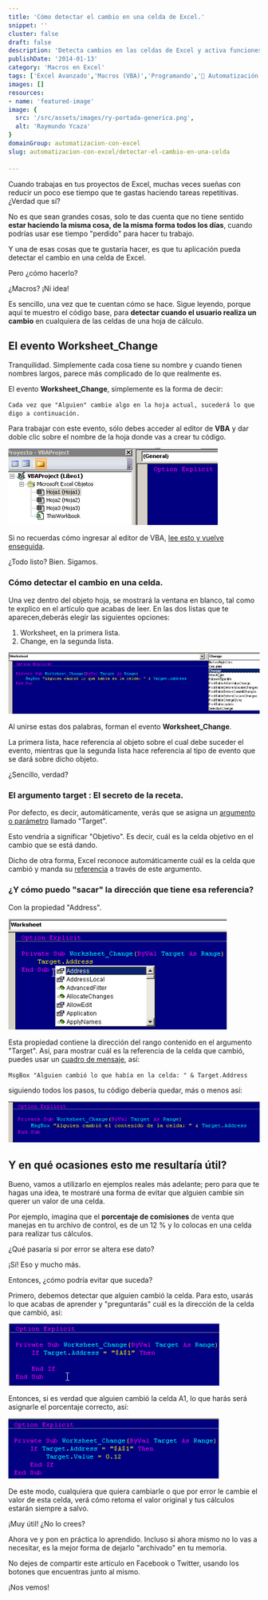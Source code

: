 ```yaml
---
title: 'Cómo detectar el cambio en una celda de Excel.'
snippet: ''
cluster: false
draft: false 
description: 'Detecta cambios en las celdas de Excel y activa funciones necesarias para tus aplicaciones. Aprende cómo hacerlo de manera efectiva con macros (VBA).'
publishDate: '2014-01-13'
category: 'Macros en Excel'
tags: ['Excel Avanzado','Macros (VBA)','Programando','🤖 Automatización con Excel']
images: []
resources: 
- name: 'featured-image'
image: {
  src: '/src/assets/images/ry-portada-generica.png',
  alt: 'Raymundo Ycaza'
}
domainGroup: automatizacion-con-excel
slug: automatizacion-con-excel/detectar-el-cambio-en-una-celda

---
```


Cuando trabajas en tus proyectos de Excel, muchas veces sueñas con reducir un poco ese tiempo que te gastas haciendo tareas repetitivas. ¿Verdad que sí?

No es que sean grandes cosas, solo te das cuenta que no tiene sentido **estar haciendo la misma cosa, de la misma forma todos los días**, cuando podrías usar ese tiempo "perdido" para hacer tu trabajo.

Y una de esas cosas que te gustaría hacer, es que tu aplicación pueda detectar el cambio en una celda de Excel.

Pero ¿cómo hacerlo?

¿Macros? ¡Ni idea!

Es sencillo, una vez que te cuentan cómo se hace. Sigue leyendo, porque aquí te muestro el código base, para **detectar cuando el usuario realiza un cambio** en cualquiera de las celdas de una hoja de cálculo.

## El evento Worksheet\_Change

Tranquilidad. Simplemente cada cosa tiene su nombre y cuando tienen nombres largos, parece más complicado de lo que realmente es.

El evento **Worksheet\_Change**, simplemente es la forma de decir:

`Cada vez que "Alguien" cambie algo en la hoja actual, sucederá lo que digo a continuación.`

Para trabajar con este evento, sólo debes acceder al editor de **VBA** y dar doble clic sobre el nombre de la hoja donde vas a crear tu código.

![Abriendo el editor de VBA](/src/assets/images/2023/20140113-como-detectar-el-cambio-en-una-celda-000213.png)

Si no recuerdas cómo ingresar al editor de VBA, [lee esto y vuelve enseguida](http://raymundoycaza.com/escribe-tu-primera-macro-en-excel/).

¿Todo listo? Bien. Sigamos.

### Cómo detectar el cambio en una celda.

Una vez dentro del objeto hoja, se mostrará la ventana en blanco, tal como te explico en el artículo que acabas de leer. En las dos listas que te aparecen,deberás elegir las siguientes opciones:

1. Worksheet, en la primera lista.
2. Change, en la segunda lista.

![Eligiendo el objeto y el evento en Excel VBA.](/src/assets/images/2023/20140113-como-detectar-el-cambio-en-una-celda-000214.png)

Al unirse estas dos palabras, forman el evento **Worksheet\_Change**.

La primera lista, hace referencia al objeto sobre el cual debe suceder el evento, mientras que la segunda lista hace referencia al tipo de evento que se dará sobre dicho objeto.

¿Sencillo, verdad?

### El argumento target : El secreto de la receta.

Por defecto, es decir, automáticamente, verás que se asigna un [argumento o parámetro](http://raymundoycaza.com/que-son-los-argumentos-en-excel/) llamado "Target".

Esto vendría a significar "Objetivo". Es decir, cuál es la celda objetivo en el cambio que se está dando.

Dicho de otra forma, Excel reconoce automáticamente cuál es la celda que cambió y manda su [referencia](http://raymundoycaza.com/que-es-la-referencia/) a través de este argumento.

### ¿Y cómo puedo "sacar" la dirección que tiene esa referencia?

Con la propiedad "Address".

![Trabajando con la propiedad Address](/src/assets/images/2023/20140113-como-detectar-el-cambio-en-una-celda-000215.png)

Esta propiedad contiene la dirección del rango contenido en el argumento "Target". Así, para mostrar cuál es la referencia de la celda que cambió, puedes usar un [cuadro de mensaje](http://raymundoycaza.com/mensaje-en-excel/), así:

`MsgBox "Alguien cambió lo que había en la celda: " & Target.Address`

siguiendo todos los pasos, tu código debería quedar, más o menos así:

![El código de prueba terminado.](/src/assets/images/2023/20140113-como-detectar-el-cambio-en-una-celda-000216.png)

## Y en qué ocasiones esto me resultaría útil?

Bueno, vamos a utilizarlo en ejemplos reales más adelante; pero para que te hagas una idea, te mostraré una forma de evitar que alguien cambie sin querer un valor de una celda.

Por ejemplo, imagina que el **porcentaje de comisiones** de venta que manejas en tu archivo de control, es de un 12 % y lo colocas en una celda para realizar tus cálculos.

¿Qué pasaría si por error se altera ese dato?

¡Sí! Eso y mucho más.

Entonces, ¿cómo podría evitar que suceda?

Primero, debemos detectar que alguien cambió la celda. Para esto, usarás lo que acabas de aprender y "preguntarás" cuál es la dirección de la celda que cambió, así:

![Preguntando si el usuario realizó un cambio en las celdas.](/src/assets/images/2023/20140113-como-detectar-el-cambio-en-una-celda-000217.png)

Entonces, si es verdad que alguien cambió la celda A1, lo que harás será asignarle el porcentaje correcto, así:

![Volvemos a colocar el valor origina, como si no hubiera pasado nada.](/src/assets/images/2023/20140113-como-detectar-el-cambio-en-una-celda-000218.png)

De este modo, cualquiera que quiera cambiarle o que por error le cambie el valor de esta celda, verá cómo retoma el valor original y tus cálculos estarán siempre a salvo.

¡Muy útil! ¿No lo crees?

Ahora ve y pon en práctica lo aprendido. Incluso si ahora mismo no lo vas a necesitar, es la mejor forma de dejarlo "archivado" en tu memoria.

No dejes de compartir este artículo en Facebook o Twitter, usando los botones que encuentras junto al mismo.

¡Nos vemos!
